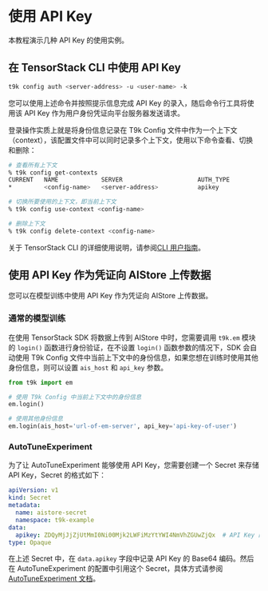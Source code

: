 # 使用 API Key

本教程演示几种 API Key 的使用实例。

## 在 TensorStack CLI 中使用 API Key

```bash
t9k config auth <server-address> -u <user-name> -k
```

您可以使用上述命令并按照提示信息完成 API Key 的录入，随后命令行工具将使用该 API Key 作为用户身份凭证向平台服务器发送请求。

登录操作实质上就是将身份信息记录在 T9k Config 文件中作为一个上下文（context），该配置文件中可以同时记录多个上下文，使用以下命令查看、切换和删除：

```bash
# 查看所有上下文
% t9k config get-contexts
CURRENT   NAME            SERVER                     AUTH_TYPE
*         <config-name>   <server-address>           apikey

# 切换所要使用的上下文，即当前上下文
% t9k config use-context <config-name>

# 删除上下文
% t9k config delete-context <config-name>
```

关于 TensorStack CLI 的详细使用说明，请参阅[CLI 用户指南](../tools/cli-t9k/guide.md)。

## 使用 API Key 作为凭证向 AIStore 上传数据

您可以在模型训练中使用 API Key 作为凭证向 AIStore 上传数据。

### 通常的模型训练

<!-- 在通常的模型训练中（不论是单个设备训练还是分布式训练）使用 AIStore 记录训练数据时，您需要在调用 `t9k.em` 模块的 `login()` 函数时提供 API Key，如下所示： -->

在使用 TensorStack SDK 将数据上传到 AIStore 中时，您需要调用 `t9k.em` 模块的 `login()` 函数进行身份验证，在不设置 `login()` 函数参数的情况下，SDK 会自动使用 T9k Config 文件中当前上下文中的身份信息，如果您想在训练时使用其他身份信息，则可以设置 `ais_host` 和 `api_key` 参数。

```python
from t9k import em

# 使用 T9k Config 中当前上下文中的身份信息
em.login()

# 使用其他身份信息
em.login(ais_host='url-of-em-server', api_key='api-key-of-user')
```

### AutoTuneExperiment

为了让 AutoTuneExperiment 能够使用 API Key，您需要创建一个 Secret 来存储 API Key，Secret 的格式如下：

```yaml
apiVersion: v1
kind: Secret
metadata:
  name: aistore-secret
  namespace: t9k-example
data:
  apikey: ZDQyMjJjZjUtMmI0Ni00Mjk2LWFiMzYtYWI4NmVhZGUwZjQx  # API Key 的 Base64 编码
type: Opaque
```

在上述 Secret 中，在 `data.apikey` 字段中记录 API Key 的 Base64 编码。然后在 AutoTuneExperiment 的配置中引用这个 Secret，具体方式请参阅 [AutoTuneExperiment 文档](../modules/building/autotuneexperiment.md#aistore-的使用)。
